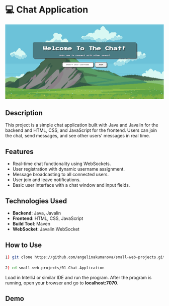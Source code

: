 # 💻 Chat Application
![Home Page](project-images/home-page.png)


## Description

This project is a simple chat application built with Java and Javalin for the backend and HTML, CSS, and JavaScript for the frontend. Users can join the chat, send messages, and see other users' messages in real time.

## Features

- Real-time chat functionality using WebSockets.
- User registration with dynamic username assignment.
- Message broadcasting to all connected users.
- User join and leave notifications.
- Basic user interface with a chat window and input fields.


## Technologies Used

- **Backend**: Java, Javalin
- **Frontend**: HTML, CSS, JavaScript
- **Build Tool**: Maven
- **WebSocket**: Javalin WebSocket

## How to Use
```bash
1) git clone https://github.com/angelinakumanova/small-web-projects.git

2) cd small-web-projects/01-Chat-Application
```

Load in IntelliJ or similar IDE and run the program.
After the program is running, open your browser and go to **localhost:7070**.

## Demo
